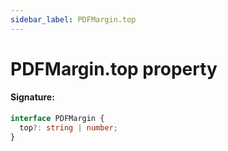 ```yaml
---
sidebar_label: PDFMargin.top
---
```


# PDFMargin.top property

#### Signature:

```typescript
interface PDFMargin {
  top?: string | number;
}
```
